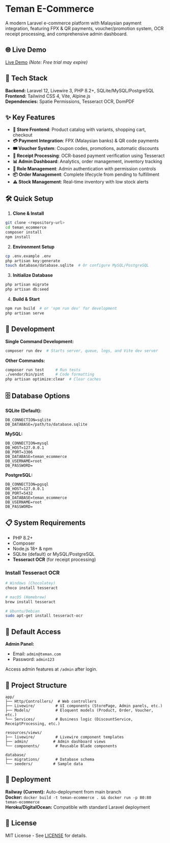 # Teman E-Commerce

A modern Laravel e-commerce platform with Malaysian payment integration, featuring FPX & QR payments, voucher/promotion system, OCR receipt processing, and comprehensive admin dashboard.

## 🌐 Live Demo
[Live Demo](https://teman-ecommerce-production.up.railway.app/) *(Note: Free trial may expire)*

## 🚀 Tech Stack

**Backend:** Laravel 12, Livewire 3, PHP 8.2+, SQLite/MySQL/PostgreSQL  
**Frontend:** Tailwind CSS 4, Vite, Alpine.js  
**Dependencies:** Spatie Permissions, Tesseract OCR, DomPDF

## ✨ Key Features

- **🏪 Store Frontend**: Product catalog with variants, shopping cart, checkout
- **💳 Payment Integration**: FPX (Malaysian banks) & QR code payments  
- **🎟️ Voucher System**: Coupon codes, promotions, automatic discounts
- **📄 Receipt Processing**: OCR-based payment verification using Tesseract
- **📊 Admin Dashboard**: Analytics, order management, inventory tracking
- **👤 Role Management**: Admin authentication with permission controls
- **📦 Order Management**: Complete lifecycle from pending to fulfillment
- **⚠️ Stock Management**: Real-time inventory with low stock alerts

## 🛠️ Quick Setup

1. **Clone & Install**
```bash
git clone <repository-url>
cd teman_ecommerce
composer install
npm install
```

2. **Environment Setup**
```bash
cp .env.example .env
php artisan key:generate
touch database/database.sqlite  # Or configure MySQL/PostgreSQL
```

3. **Initialize Database**
```bash
php artisan migrate
php artisan db:seed
```

4. **Build & Start**
```bash
npm run build  # or 'npm run dev' for development
php artisan serve
```

## 🔧 Development

**Single Command Development:**
```bash
composer run dev  # Starts server, queue, logs, and Vite dev server
```

**Other Commands:**
```bash
composer run test     # Run tests
./vendor/bin/pint     # Code formatting
php artisan optimize:clear  # Clear caches
```

## 🗄️ Database Options

**SQLite (Default):**
```env
DB_CONNECTION=sqlite
DB_DATABASE=/path/to/database.sqlite
```

**MySQL:**
```env
DB_CONNECTION=mysql
DB_HOST=127.0.0.1
DB_PORT=3306
DB_DATABASE=teman_ecommerce
DB_USERNAME=root
DB_PASSWORD=
```

**PostgreSQL:**
```env
DB_CONNECTION=pgsql
DB_HOST=127.0.0.1
DB_PORT=5432
DB_DATABASE=teman_ecommerce
DB_USERNAME=root
DB_PASSWORD=
```

## 📋 System Requirements

- PHP 8.2+
- Composer
- Node.js 18+ & npm
- SQLite (default) or MySQL/PostgreSQL
- **Tesseract OCR** (for receipt processing)

### Install Tesseract OCR
```bash
# Windows (Chocolatey)
choco install tesseract

# macOS (Homebrew)  
brew install tesseract

# Ubuntu/Debian
sudo apt-get install tesseract-ocr
```

## 👤 Default Access

**Admin Panel:**
- Email: `admin@teman.com`
- Password: `admin123`

Access admin features at `/admin` after login.

## 📁 Project Structure

```
app/
├── Http/Controllers/  # Web controllers
├── Livewire/         # UI components (StorePage, Admin panels, etc.)
├── Models/           # Eloquent models (Product, Order, Voucher, etc.)
└── Services/         # Business logic (DiscountService, ReceiptProcessing, etc.)

resources/views/
├── livewire/         # Livewire component templates
├── admin/           # Admin dashboard views
└── components/       # Reusable Blade components

database/
├── migrations/       # Database schema
└── seeders/         # Sample data
```

## 🚀 Deployment

**Railway (Current):** Auto-deployment from main branch  
**Docker:** `docker build -t teman-ecommerce . && docker run -p 80:80 teman-ecommerce`  
**Heroku/DigitalOcean:** Compatible with standard Laravel deployment  

## 📄 License

MIT License - See [LICENSE](LICENSE) for details.